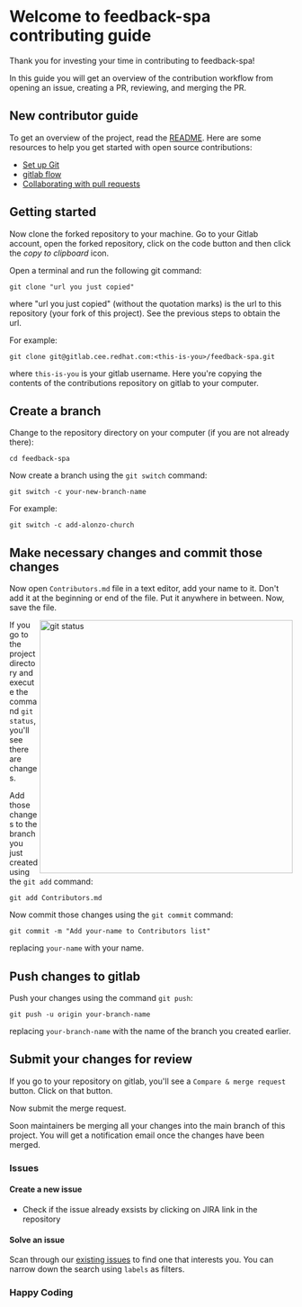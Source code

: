 # Welcome to feedback-spa contributing guide 

Thank you for investing your time in contributing to feedback-spa! 

In this guide you will get an overview of the contribution workflow from opening an issue, creating a PR, reviewing, and merging the PR.

## New contributor guide

To get an overview of the project, read the [README](README.md). Here are some resources to help you get started with open source contributions:

- [Set up Git](https://docs.gitlab.com/en/get-started/quickstart/set-up-git)
- [gitlab flow](https://docs.gitlab.com/en/get-started/quickstart/gitlab-flow)
- [Collaborating with pull requests](https://docs.gitlab.com/en/gitlab/collaborating-with-pull-requests)


## Getting started

Now clone the forked repository to your machine. Go to your Gitlab account, open the forked repository, click on the code button and then click the _copy to clipboard_ icon.

Open a terminal and run the following git command:

```
git clone "url you just copied"
```

where "url you just copied" (without the quotation marks) is the url to this repository (your fork of this project). See the previous steps to obtain the url.


For example:

```
git clone git@gitlab.cee.redhat.com:<this-is-you>/feedback-spa.git
```

where `this-is-you` is your gitlab username. Here you're copying the contents of the contributions repository on gitlab to your computer.

## Create a branch

Change to the repository directory on your computer (if you are not already there):

```
cd feedback-spa
```

Now create a branch using the `git switch` command:

```
git switch -c your-new-branch-name
```

For example:

```
git switch -c add-alonzo-church
```

## Make necessary changes and commit those changes

Now open `Contributors.md` file in a text editor, add your name to it. Don't add it at the beginning or end of the file. Put it anywhere in between. Now, save the file.

<img align="right" width="450" src="https://firstcontributions.gitlab.io/assets/Readme/git-status.png" alt="git status" />

If you go to the project directory and execute the command `git status`, you'll see there are changes.

Add those changes to the branch you just created using the `git add` command:

```
git add Contributors.md
```
Now commit those changes using the `git commit` command:

```
git commit -m "Add your-name to Contributors list"
```

replacing `your-name` with your name.

## Push changes to gitlab

Push your changes using the command `git push`:

```
git push -u origin your-branch-name
```

replacing `your-branch-name` with the name of the branch you created earlier.


## Submit your changes for review

If you go to your repository on gitlab, you'll see a `Compare & merge request` button. Click on that button.

Now submit the merge request.

Soon maintainers be merging all your changes into the main branch of this project. You will get a notification email once the changes have been merged.

### Issues

#### Create a new issue

- Check if the issue already exsists by clicking on JIRA link in the repository

#### Solve an issue

Scan through our [existing issues](https://issues.redhat.com/browse/feedback-spa) to find one that interests you. You can narrow down the search using `labels` as filters. 

### Happy Coding

